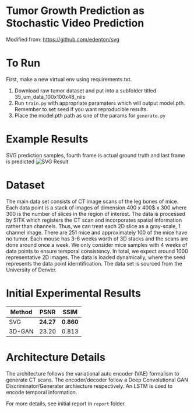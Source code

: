 # Tumor Growth Prediction as Stochastic Video Prediction

Modified from: https://github.com/edenton/svg

# To Run
First, make a new virtual env using requirements.txt.

1. Download raw tumor dataset and put into a subfolder titled 35_um_data_100x100x48_niis
1. Run  `train.py` with appropriate paramaters which will output model.pth. Remember to set seed if you want reproducible results.
1. Place the model.pth path as one of the params for `generate.py`

# Example Results
SVG prediction samples, fourth frame is actual ground truth and last frame is predicted
![SVG Result](https://github.com/Genuinely/tumor_prediction/tree/main/images/svg_reg.png)

# Dataset
The main data set consists of CT image scans of the leg bones of mice. 
Each data point is a stack of images of dimension 400 x 400$ x 300 where 300 is the number of slices in the region of interest. The data is processed by SITK which registers the CT scan and incorporates spatial information rather than channels. Thus, we can treat each 2D slice as a gray-scale, 1 channel image. There are 251 mice and approximately 100 of the mice have no tumor. Each mouse has 3-6 weeks worth of 3D stacks and the scans are done around once a week. We only consider mice samples with 4 weeks of data points to ensure temporal consistency. In total, we expect around 1000 representative 2D images. The data is loaded dynamically, where the seed represents the data point iderntification. The data set is sourced from the University of Denver.

# Initial Experimental Results
Method | PSNR | SSIM
------------ | ------------- | ------|
SVG | **24.27** | **0.860**
3D-GAN | 23.20 | 0.813

# Architecture Details
The architecture follows the variational auto encoder (VAE) formalism to generate CT scans. The encoder/decoder follow a Deep Convolutional GAN Discriminator/Generater archiecture respectively. An LSTM is used to encode temporal information. 

For more details, see initial report in ``report`` folder.
